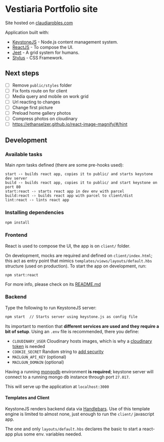 # Vestiaria Portfolio site

Site hosted on [claudiarobles.com](http://claudiarobles.com)

Application built with:

- [KeystoneJS](https://github.com/keystonejs/keystone) - Node.js content management system.
- [ReactJS](https://reactjs.org/) - To compose the UI.
- [Jeet](http://jeet.gs/) - A grid system for humans.
- [Stylus](http://stylus-lang.com/) - CSS Framework.

## Next steps

- [ ] Remove `public/styles` folder
- [ ] Fix fonts route on for client
- [ ] Media query and mobile on work grid
- [ ] Url reacting to changes
- [ ] Change first picture
- [ ] Preload home gallery photos
- [ ] Compress photos on cloudinary
- [ ] https://ethanselzer.github.io/react-image-magnify/#/hint

## Development

### Available tasks

Main _npm_ tasks defined (there are some pre-hooks used):

```
start -› builds react app, copies it to public/ and starts keystone dev server
build -› builds react app, copies it to public/ and start keystone on port 80
start:react -› starts react app in dev env with parcel
build:react -› builds react app with parcel to client/dist
lint:react -› lints react app
```

### Installing dependencies

```
npm install
```

### Frontend

React is used to compose the UI, the app is on `client/` folder.

On development, mocks are required and defined on `client/index.html`; this act as entry point that mimics `templates/views/layouts/default.hbs` structure (used on production). To start the app on development, run:

```
npm start:react
```

For more info, please check on its [README.md](client/README.md)

### Backend

Type the following to run KeystoneJS server:

```bash
npm start  // Starts server using keystone.js as config file
```

Its important to mention that **different services are used and they require a bit of setup**. Using an `.env` file is recommended, there you define:

- `CLOUDINARY_USER` Cloudinary hosts images, which is why a [cloudinary token](https://cloudinary.com/documentation/image_upload_api_reference) is needed
- `COOKIE_SECRET` Random string to [add security](https://keystonejs.netlify.com/getting-started/setting-up/part-1/)
- `MAILGUN_API_KEY` (optional)
- `MAILGUN_DOMAIN` (optional)

Having a running [mongodb](https://docs.mongodb.com/) environment **is required**; keystone server will connect to a running mongo db instance through port `27.017`.

This will serve up the application at `localhost:3000`

#### Templates and Client

KeystoneJS renders backend data via [Handlebars](https://handlebarsjs.com). Use of this template engine is limited to almost none, just enough to run the `client/` javascript app.

The one and only `layouts/default.hbs` declares the basic to start a react-app plus some env. variables needed.

